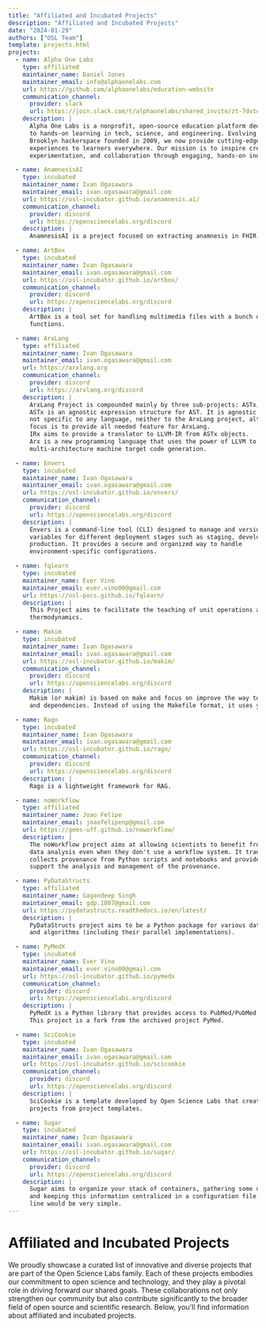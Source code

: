 ```yaml
---
title: "Affiliated and Incubated Projects"
description: "Affiliated and Incubated Projects"
date: "2024-01-29"
authors: ["OSL Team"]
template: projects.html
projects:
  - name: Alpha One Labs
    type: affiliated
    maintainer_name: Daniel Jones
    maintainer_email: info@alphaonelabs.com
    url: https://github.com/alphaonelabs/education-website
    communication_channel:
      provider: slack
      url: https://join.slack.com/t/alphaonelabs/shared_invite/zt-7dvtocfr-1dYWOL0XZwEEPUeWXxrB1A
    description: |
      Alpha One Labs is a nonprofit, open-source education platform dedicated
      to hands-on learning in tech, science, and engineering. Evolving from a
      Brooklyn hackerspace founded in 2009, we now provide cutting-edge STEM
      experiences to learners everywhere. Our mission is to inspire creativity,
      experimentation, and collaboration through engaging, hands-on innovation.

  - name: AnamnesisAI
    type: incubated
    maintainer_name: Ivan Ogasawara
    maintainer_email: ivan.ogasawara@gmail.com
    url: https://osl-incubator.github.io/anamnesis.ai/
    communication_channel:
      provider: discord
      url: https://opensciencelabs.org/discord
    description: |
      AnamnesisAI is a project focused on extracting anamnesis in FHIR format from text.

  - name: ArtBox
    type: incubated
    maintainer_name: Ivan Ogasawara
    maintainer_email: ivan.ogasawara@gmail.com
    url: https://osl-incubator.github.io/artbox/
    communication_channel:
      provider: discord
      url: https://opensciencelabs.org/discord
    description: |
      ArtBox is a tool set for handling multimedia files with a bunch of useful
      functions.

  - name: ArxLang
    type: affiliated
    maintainer_name: Ivan Ogasawara
    maintainer_email: ivan.ogasawara@gmail.com
    url: https://arxlang.org
    communication_channel:
      provider: discord
      url: https://arxlang.org/discord
    description: |
      ArxLang Project is compounded mainly by three sub-projects: ASTx, IRx, and Arx.
      ASTx is an agnostic expression structure for AST. It is agnostic because it is
      not specific to any language, neither to the ArxLang project, although its main
      focus is to provide all needed feature for ArxLang.
      IRx aims to provide a translator to LLVM-IR from ASTx objects.
      Arx is a new programming language that uses the power of LLVM to provide a
      multi-architecture machine target code generation.

  - name: Envers
    type: incubated
    maintainer_name: Ivan Ogasawara
    maintainer_email: ivan.ogasawara@gmail.com
    url: https://osl-incubator.github.io/envers/
    communication_channel:
      provider: discord
      url: https://opensciencelabs.org/discord
    description: |
      Envers is a command-line tool (CLI) designed to manage and version environment
      variables for different deployment stages such as staging, development, and
      production. It provides a secure and organized way to handle
      environment-specific configurations.

  - name: fqlearn
    type: incubated
    maintainer_name: Ever Vino
    maintainer_email: ever.vino00@gmail.com
    url: https://osl-pocs.github.io/fqlearn/
    description: |
      This Project aims to facilitate the teaching of unit operations and
      thermodynamics.

  - name: Makim
    type: incubated
    maintainer_name: Ivan Ogasawara
    maintainer_email: ivan.ogasawara@gmail.com
    url: https://osl-incubator.github.io/makim/
    communication_channel:
      provider: discord
      url: https://opensciencelabs.org/discord
    description: |
      Makim (or makim) is based on make and focus on improve the way to define targets
      and dependencies. Instead of using the Makefile format, it uses yaml format.

  - name: Rago
    type: incubated
    maintainer_name: Ivan Ogasawara
    maintainer_email: ivan.ogasawara@gmail.com
    url: https://osl-incubator.github.io/rago/
    communication_channel:
      provider: discord
      url: https://opensciencelabs.org/discord
    description: |
      Rago is a lightweight framework for RAG.

  - name: noWorkflow
    type: affiliated
    maintainer_name: Joao Felipe
    maintainer_email: joaofelipenp@gmail.com
    url: https://gems-uff.github.io/noworkflow/
    description: |
      The noWorkflow project aims at allowing scientists to benefit from provenance
      data analysis even when they don't use a workflow system. It transparently
      collects provenance from Python scripts and notebooks and provide tools to
      support the analysis and management of the provenance.

  - name: PyDataStructs
    type: affiliated
    maintainer_name: Gagandeep Singh
    maintainer_email: gdp.1807@gmail.com
    url: https://pydatastructs.readthedocs.io/en/latest/
    description: |
      PyDataStructs project aims to be a Python package for various data structures
      and algorithms (including their parallel implementations).

  - name: PyMedX
    type: incubated
    maintainer_name: Ever Vino
    maintainer_email: ever.vino00@gmail.com
    url: https://osl-incubator.github.io/pymedx
    communication_channel:
      provider: discord
      url: https://opensciencelabs.org/discord
    description: |
      PyMedX is a Python library that provides access to PubMed/PubMed Central.
      This project is a fork from the archived project PyMed.

  - name: SciCookie
    type: incubated
    maintainer_name: Ivan Ogasawara
    maintainer_email: ivan.ogasawara@gmail.com
    url: https://osl-incubator.github.io/scicookie
    communication_channel:
      provider: discord
      url: https://opensciencelabs.org/discord
    description: |
      SciCookie is a template developed by Open Science Labs that creates
      projects from project templates.

  - name: Sugar
    type: incubated
    maintainer_name: Ivan Ogasawara
    maintainer_email: ivan.ogasawara@gmail.com
    url: https://osl-incubator.github.io/sugar/
    communication_channel:
      provider: discord
      url: https://opensciencelabs.org/discord
    description: |
      Sugar aims to organize your stack of containers, gathering some useful scripts
      and keeping this information centralized in a configuration file. So the command
      line would be very simple.
---
```


# Affiliated and Incubated Projects

We proudly showcase a curated list of innovative and diverse projects that are
part of the Open Science Labs family. Each of these projects embodies our
commitment to open science and technology, and they play a pivotal role in
driving forward our shared goals. These collaborations not only strengthen our
community but also contribute significantly to the broader field of open source
and scientific research. Below, you'll find information about affiliated and
incubated projects.
